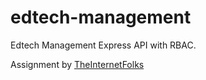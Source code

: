 # edtech-management
Edtech Management Express API with RBAC. 

Assignment by [TheInternetFolks](https://theinternetfolks.com/)
